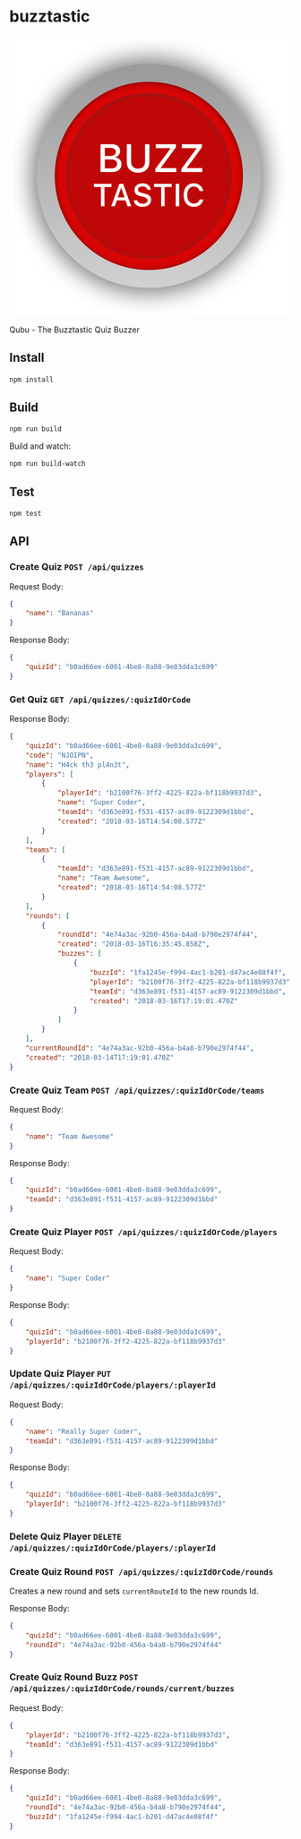 # buzztastic

![QUBU](buzz.png)

Qubu - The Buzztastic Quiz Buzzer

## Install

``` bash
npm install
```

## Build

``` bash
npm run build
```

Build and watch:

``` bash
npm run build-watch
```

## Test

``` bash
npm test
```

## API

### Create Quiz `POST /api/quizzes`

Request Body:

``` json
{
    "name": "Bananas"
}
```

Response Body:

``` json
{
    "quizId": "b0ad66ee-6001-4be8-8a88-9e03dda3c699"
}
```

### Get Quiz `GET /api/quizzes/:quizIdOrCode`

Response Body:

``` json
{
    "quizId": "b0ad66ee-6001-4be8-8a88-9e03dda3c699",
    "code": "NJOIPN",
    "name": "H4ck th3 pl4n3t",
    "players": [
        {
            "playerId": "b2100f76-3ff2-4225-822a-bf118b9937d3",
            "name": "Super Coder",
            "teamId": "d363e891-f531-4157-ac89-9122309d1bbd",
            "created": "2018-03-16T14:54:08.577Z"
        }
    ],
    "teams": [
        {
            "teamId": "d363e891-f531-4157-ac89-9122309d1bbd",
            "name": "Team Awesome",
            "created": "2018-03-16T14:54:08.577Z"
        }
    ],
    "rounds": [
        {
            "roundId": "4e74a3ac-92b0-456a-b4a8-b790e2974f44",
            "created": "2018-03-16T16:35:45.858Z",
            "buzzes": [
                {
                    "buzzId": "1fa1245e-f994-4ac1-b201-d47ac4e08f4f",
                    "playerId": "b2100f76-3ff2-4225-822a-bf118b9937d3",
                    "teamId": "d363e891-f531-4157-ac89-9122309d1bbd",
                    "created": "2018-03-16T17:19:01.470Z"
                }
            ]
        }
    ],
    "currentRoundId": "4e74a3ac-92b0-456a-b4a8-b790e2974f44",
    "created": "2018-03-14T17:19:01.470Z"
}
```

### Create Quiz Team `POST /api/quizzes/:quizIdOrCode/teams`

Request Body:

``` json
{
    "name": "Team Awesome"
}
```

Response Body:

``` json
{
    "quizId": "b0ad66ee-6001-4be8-8a88-9e03dda3c699",
    "teamId": "d363e891-f531-4157-ac89-9122309d1bbd"
}
```

### Create Quiz Player `POST /api/quizzes/:quizIdOrCode/players`

Request Body:

``` json
{
    "name": "Super Coder"
}
```

Response Body:

``` json
{
    "quizId": "b0ad66ee-6001-4be8-8a88-9e03dda3c699",
    "playerId": "b2100f76-3ff2-4225-822a-bf118b9937d3"
}
```

### Update Quiz Player `PUT /api/quizzes/:quizIdOrCode/players/:playerId`

Request Body:

``` json
{
    "name": "Really Super Coder",
    "teamId": "d363e891-f531-4157-ac89-9122309d1bbd"
}
```

Response Body:

``` json
{
    "quizId": "b0ad66ee-6001-4be8-8a88-9e03dda3c699",
    "playerId": "b2100f76-3ff2-4225-822a-bf118b9937d3"
}
```

### Delete Quiz Player `DELETE /api/quizzes/:quizIdOrCode/players/:playerId`

### Create Quiz Round `POST /api/quizzes/:quizIdOrCode/rounds`
Creates a new round and sets `currentRouteId` to the new rounds Id.

Response Body:

``` json
{
    "quizId": "b0ad66ee-6001-4be8-8a88-9e03dda3c699",
    "roundId": "4e74a3ac-92b0-456a-b4a8-b790e2974f44"
}
```

### Create Quiz Round Buzz `POST /api/quizzes/:quizIdOrCode/rounds/current/buzzes`

Request Body:

``` json
{
    "playerId": "b2100f76-3ff2-4225-822a-bf118b9937d3",
    "teamId": "d363e891-f531-4157-ac89-9122309d1bbd"
}
```

Response Body:

``` json
{
    "quizId": "b0ad66ee-6001-4be8-8a88-9e03dda3c699",
    "roundId": "4e74a3ac-92b0-456a-b4a8-b790e2974f44",
    "buzzId": "1fa1245e-f994-4ac1-b201-d47ac4e08f4f"
}
```